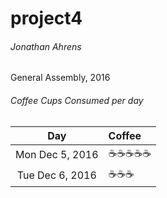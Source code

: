 # project4
###### Jonathan Ahrens  
General Assembly, 2016  


###### Coffee Cups Consumed per day
Day | Coffee
:---: | :---
Mon Dec 5, 2016 | ☕☕☕☕☕
Tue Dec 6, 2016 | ☕☕☕
